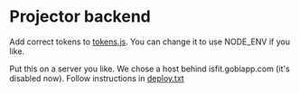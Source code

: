 # Projector backend

Add correct tokens to [tokens.js](tokens.js). You can change it to use NODE_ENV if you like.

Put this on a server you like. We chose a host behind isfit.gobiapp.com (it's disabled now).
Follow instructions in [deploy.txt](/deploy.txt)
